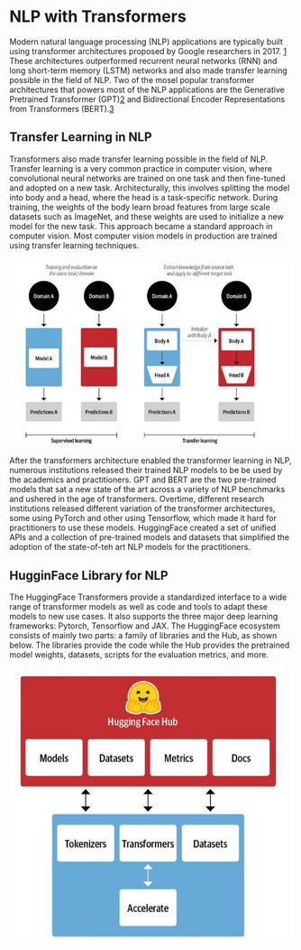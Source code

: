 # NLP with Transformers
Modern natural language processing (NLP) applications are typically built using transformer architectures proposed by
Google researchers in 2017. [1](https://arxiv.org/abs/1706.03762) These architectures outperformed recurrent neural networks (RNN) and long short-term memory
(LSTM) networks and also made transfer learning possible in the field of NLP. Two of the mosel popular transformer architectures
that powers most of the NLP applications are the Generative Pretrained Transformer (GPT)[2](https://openai.com/blog/language-unsupervised/)
and Bidirectional Encoder Representations from Transformers (BERT).[3](https://arxiv.org/abs/1810.04805)

## Transfer Learning in NLP
Transformers also made transfer learning possible in the field of NLP. Transfer learning is a very common practice in computer vision, where convolutional neural networks are trained on one
task and then fine-tuned and adopted on a new task. Architecturally, this involves splitting the model into body and a head, where the head is a task-specific network.
 During training, the weights of the body learn broad features from large scale datasets such as ImageNet, and these weights are used to
 initialize a new model for the new task. This approach became a standard approach in computer vision.
 Most computer vision models in production are trained using transfer learning techniques.

 ![transfer-learning](assets/trasfer-learning.JPG)

 After the transformers architecture enabled the transformer learning in NLP, numerous institutions released their trained NLP models
 to be be used by the academics and practitioners. GPT and BERT are the two pre-trained models that sat a new state of the art across a
  variety of NLP benchmarks and ushered in the age of transformers. Overtime, different research institutions released different
  variation of the transformer architectures, some using PyTorch and other using Tensorflow, which made it hard for practitioners to
  use these models. HuggingFace created a set of unified APIs and a collection of pre-trained models and datasets that simplified
  the adoption of the state-of-teh art NLP models for the practitioners.

## HugginFace Library for NLP
The HuggingFace Transformers provide a standardized interface to a wide range of transformer models as well as code and
tools to adapt these models to new use cases. It also supports the three major deep learning frameworks: Pytorch, Tensorflow and
JAX. The HuggingFace ecosystem consists of mainly two parts: a family of libraries and the Hub, as shown below. The libraries
 provide the code while the Hub provides the pretrained model weights, datasets, scripts for the evaluation metrics, and more.

  ![transfer-learning](assets/huggingface.JPG)
